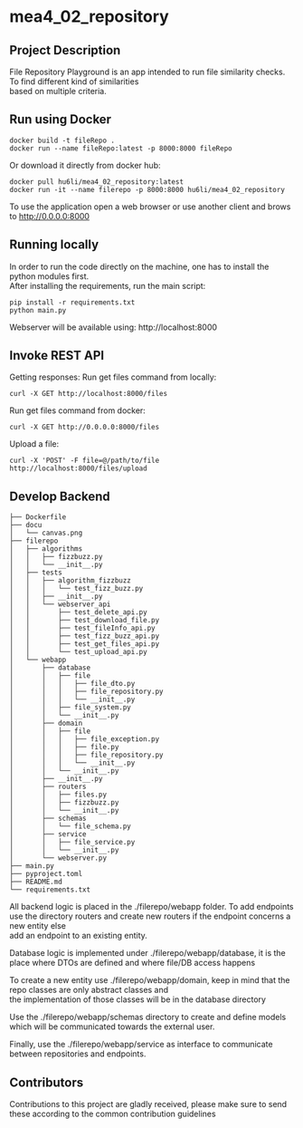 # mea4_02_repository
## Project Description
File Repository Playground is an app intended to run file similarity checks. To find different kind of similarities  
based on multiple criteria.

## Run using Docker
```
docker build -t fileRepo .
docker run --name fileRepo:latest -p 8000:8000 fileRepo
```

Or download it directly from docker hub:

```
docker pull hu6li/mea4_02_repository:latest
docker run -it --name filerepo -p 8000:8000 hu6li/mea4_02_repository
```

To use the application open a web browser or use another client and brows to http://0.0.0.0:8000

## Running locally
In order to run the code directly on the machine, one has to install the python modules first.  
After installing the requirements, run the main script:  
```
pip install -r requirements.txt  
python main.py
```
Webserver will be available using: http://localhost:8000

## Invoke REST API

Getting responses:
Run get files command from locally:
```
curl -X GET http://localhost:8000/files
```

Run get files command from docker:
```
curl -X GET http://0.0.0.0:8000/files
```

Upload a file:
```
curl -X 'POST' -F file=@/path/to/file http://localhost:8000/files/upload
```

## Develop Backend
```
├── Dockerfile
├── docu
│   └── canvas.png
├── filerepo
│   ├── algorithms
│   │   ├── fizzbuzz.py
│   │   └── __init__.py
│   ├── tests
│   │   ├── algorithm_fizzbuzz
│   │   │   └── test_fizz_buzz.py
│   │   ├── __init__.py
│   │   └── webserver_api
│   │       ├── test_delete_api.py
│   │       ├── test_download_file.py
│   │       ├── test_fileInfo_api.py
│   │       ├── test_fizz_buzz_api.py
│   │       ├── test_get_files_api.py
│   │       └── test_upload_api.py
│   └── webapp
│       ├── database
│       │   ├── file
│       │   │   ├── file_dto.py
│       │   │   ├── file_repository.py
│       │   │   └── __init__.py
│       │   ├── file_system.py
│       │   └── __init__.py
│       ├── domain
│       │   ├── file
│       │   │   ├── file_exception.py
│       │   │   ├── file.py
│       │   │   ├── file_repository.py
│       │   │   └── __init__.py
│       │   └── __init__.py
│       ├── __init__.py
│       ├── routers
│       │   ├── files.py
│       │   ├── fizzbuzz.py
│       │   └── __init__.py
│       ├── schemas
│       │   └── file_schema.py
│       ├── service
│       │   ├── file_service.py
│       │   └── __init__.py
│       └── webserver.py
├── main.py
├── pyproject.toml
├── README.md
└── requirements.txt
```
All backend logic is placed in the ./filerepo/webapp folder. 
To add endpoints use the directory routers and create new routers if the endpoint concerns a new entity else  
add an endpoint to an existing entity.

Database logic is implemented under ./filerepo/webapp/database, it is the place where DTOs are defined and where 
file/DB access happens

To create a new entity use ./filerepo/webapp/domain, keep in mind that the repo classes are only abstract classes and  
the implementation of those classes will be in the database directory

Use the ./filerepo/webapp/schemas directory to create and define models which will be communicated towards the external user.

Finally, use the ./filerepo/webapp/service as interface to communicate between repositories and endpoints. 

## Contributors
Contributions to this project are gladly received, please make sure to send these according to the common contribution guidelines 

